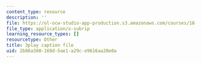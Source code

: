 ```yaml
---
content_type: resource
description: ''
file: https://ol-ocw-studio-app-production.s3.amazonaws.com/courses/18-06sc-linear-algebra-fall-2011/2b86a380169d5ae1a29ce9616aa20e0a_lGGDIGizcQ0.vtt
file_type: application/x-subrip
learning_resource_types: []
resourcetype: Other
title: 3play caption file
uid: 2b86a380-169d-5ae1-a29c-e9616aa20e0a
---
```

